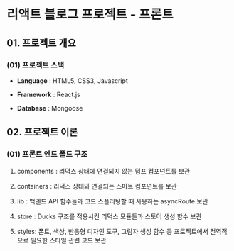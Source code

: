 # 리액트 블로그 프로젝트 - 프론트

## 01. 프로젝트 개요

### (01) 프로젝트 스택

- **Language** : HTML5, CSS3, Javascript

- **Framework** : React.js

- **Database** : Mongoose

## 02. 프로젝트 이론

### (01) 프론트 엔드 폴드 구조

01. components : 리덕스 상태에 연결되지 않는 덤프 컴포넌트를 보관

02. containers : 리덕스 상태와 연결되는 스마트 컴포넌트를 보관

03. lib : 백엔드 API 함수들과 코드 스플리팅할 때 사용하는 asyncRoute 보관

04. store : Ducks 구조를 적용시킨 리덕스 모듈들과 스토어 생성 함수 보관

05. styles: 폰트, 색상, 반응형 디자인 도구, 그림자 생성 함수 등 프로젝트에서 전역적으로 필요한 스타일 관련 코드 보관

